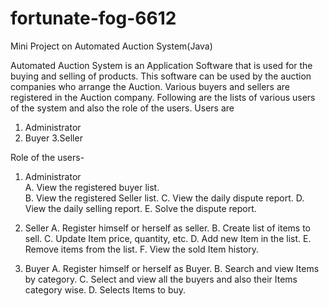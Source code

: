 # fortunate-fog-6612
Mini Project on Automated Auction System(Java) 


Automated Auction System is an Application Software that is used for the buying and selling of products. This software can be used by the auction companies  who arrange the Auction. Various buyers and sellers are registered in the Auction company. Following are the lists of various users of the system and also the role of the users.
Users are
1. Administrator
2. Buyer
3.Seller

Role of the users-
1. Administrator</br>
A. View the registered buyer list.</br>
B. View the registered Seller list.
C. View the daily dispute report.
D. View the daily selling report.
E. Solve the dispute report.



2. Seller
A. Register himself or herself as seller.
B. Create list of items to sell.
C. Update Item price, quantity, etc.
D. Add new Item in the list.
E. Remove items from the list.
F. View the sold Item history.



3. Buyer
A. Register himself or herself as Buyer.
B. Search and view Items by category.
C. Select and view all the buyers and also their Items category wise.
D. Selects Items to buy.
